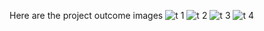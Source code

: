 Here are the project outcome images
![t 1](https://github.com/user-attachments/assets/3d764f1a-cc92-4ee4-a2e5-a63ebec2ff45)
![t 2](https://github.com/user-attachments/assets/b30afe9f-f3a0-4215-bd33-bec665bee0bb)
![t 3](https://github.com/user-attachments/assets/3981a496-b0d3-4e9f-aac8-5d526b2bfefe)
![t 4](https://github.com/user-attachments/assets/891d1837-7593-47fb-a571-6c6a01a18066)
